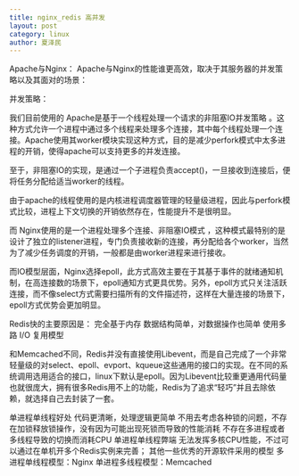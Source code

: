 ```yaml
---
title: nginx_redis 高并发
layout: post
category: linux
author: 夏泽民
---
```

Apache与Nginx：
Apache与Nginx的性能谁更高效，取决于其服务器的并发策略以及其面对的场景：

并发策略：

我们目前使用的 Apache是基于一个线程处理一个请求的非阻塞IO并发策略 。这种方式允许一个进程中通过多个线程来处理多个连接，其中每个线程处理一个连接。Apache使用其worker模块实现这种方式，目的是减少perfork模式中太多进程的开销，使得apache可以支持更多的并发连接。

至于，非阻塞IO的实现，是通过一个子进程负责accept()，一旦接收到连接后，便将任务分配给适当worker的线程。

由于apache的线程使用的是内核进程调度器管理的轻量级进程，因此与perfork模式比较，进程上下文切换的开销依然存在，性能提升不是很明显。

而 Nginx使用的是一个进程处理多个连接、非阻塞IO模式 ，这种模式最特别的是设计了独立的listener进程，专门负责接收新的连接，再分配给各个worker，当然为了减少任务调度的开销，一般都是由worker进程来进行接收。

而IO模型层面，Nginx选择epoll，此方式高效主要在于其基于事件的就绪通知机制，在高连接数的场景下，epoll通知方式更具优势。另外，epoll方式只关注活跃连接，而不像select方式需要扫描所有的文件描述符，这样在大量连接的场景下，epoll方式优势会更加明显。

Redis快的主要原因是：
完全基于内存
数据结构简单，对数据操作也简单
使用多路 I/O 复用模型

和Memcached不同，Redis并没有直接使用Libevent，而是自己完成了一个非常轻量级的对select、epoll、evport、kqueue这些通用的接口的实现。在不同的系统调用选用适合的接口，linux下默认是epoll。因为Libevent比较重更通用代码量也就很庞大，拥有很多Redis用不上的功能，Redis为了追求“轻巧”并且去除依赖，就选择自己去封装了一套。

单进程单线程好处
代码更清晰，处理逻辑更简单
不用去考虑各种锁的问题，不存在加锁释放锁操作，没有因为可能出现死锁而导致的性能消耗
不存在多进程或者多线程导致的切换而消耗CPU
单进程单线程弊端
无法发挥多核CPU性能，不过可以通过在单机开多个Redis实例来完善；
其他一些优秀的开源软件采用的模型
多进程单线程模型：Nginx
单进程多线程模型：Memcached

<!-- more -->

